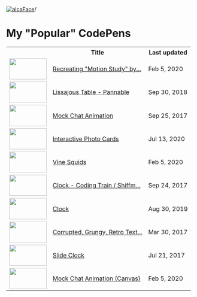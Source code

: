 [![alcaFace](https://camo.githubusercontent.com/2ee094c4af74cb0ec2e19388fccfb809837623e3/68747470733a2f2f7374617469632d63646e2e6a74766e772e6e65742f656d6f7469636f6e732f76312f3332383632362f312e30)](https://twitch.tv/Alca)/

# My "Popular" CodePens

<table>
	<tr>
		<th></th>
		<th>Title</th>
		<th>Last updated</th>
	</tr>
	<tr>
		<td><a href=https://codepen.io/Alca/pen/VByeJd rel=nofollow><img src=https://assets.codepen.io/64018/internal/screenshots/pens/VByeJd.default.png?width=100&height=56.25&quality=80 width=100 height=56.25></a></td>
		<td><a href=https://codepen.io/Alca/pen/VByeJd rel=nofollow>Recreating "Motion Study" by...</a></td>
		<td>Feb 5, 2020</td>
	</tr>
	<tr>
		<td><a href=https://codepen.io/Alca/pen/oPPbxN rel=nofollow><img src=https://assets.codepen.io/64018/internal/screenshots/pens/oPPbxN.default.png?width=100&height=56.25&quality=80 width=100 height=56.25></a></td>
		<td><a href=https://codepen.io/Alca/pen/oPPbxN rel=nofollow>Lissajous Table - Pannable</a></td>
		<td>Sep 30, 2018</td>
	</tr>
	<tr>
		<td><a href=https://codepen.io/Alca/pen/bWGMoz rel=nofollow><img src=https://assets.codepen.io/64018/internal/screenshots/pens/bWGMoz.default.png?width=100&height=56.25&quality=80 width=100 height=56.25></a></td>
		<td><a href=https://codepen.io/Alca/pen/bWGMoz rel=nofollow>Mock Chat Animation</a></td>
		<td>Sep 25, 2017</td>
	</tr>
	<tr>
		<td><a href=https://codepen.io/Alca/pen/wZXrKK rel=nofollow><img src=https://assets.codepen.io/64018/internal/screenshots/pens/wZXrKK.default.png?width=100&height=56.25&quality=80 width=100 height=56.25></a></td>
		<td><a href=https://codepen.io/Alca/pen/wZXrKK rel=nofollow>Interactive Photo Cards</a></td>
		<td>Jul 13, 2020</td>
	</tr>
	<tr>
		<td><a href=https://codepen.io/Alca/pen/qKvEmQ rel=nofollow><img src=https://assets.codepen.io/64018/internal/screenshots/pens/qKvEmQ.default.png?width=100&height=56.25&quality=80 width=100 height=56.25></a></td>
		<td><a href=https://codepen.io/Alca/pen/qKvEmQ rel=nofollow>Vine Squids</a></td>
		<td>Feb 5, 2020</td>
	</tr>
	<tr>
		<td><a href=https://codepen.io/Alca/pen/pWEROj rel=nofollow><img src=https://assets.codepen.io/64018/internal/screenshots/pens/pWEROj.default.png?width=100&height=56.25&quality=80 width=100 height=56.25></a></td>
		<td><a href=https://codepen.io/Alca/pen/pWEROj rel=nofollow>Clock - Coding Train / Shiffm...</a></td>
		<td>Sep 24, 2017</td>
	</tr>
	<tr>
		<td><a href=https://codepen.io/Alca/pen/pozevLq rel=nofollow><img src=https://assets.codepen.io/64018/internal/screenshots/pens/pozevLq.default.png?width=100&height=56.25&quality=80 width=100 height=56.25></a></td>
		<td><a href=https://codepen.io/Alca/pen/pozevLq rel=nofollow>Clock</a></td>
		<td>Aug 30, 2019</td>
	</tr>
	<tr>
		<td><a href=https://codepen.io/Alca/pen/mWBoOO rel=nofollow><img src=https://assets.codepen.io/64018/internal/screenshots/pens/mWBoOO.default.png?width=100&height=56.25&quality=80 width=100 height=56.25></a></td>
		<td><a href=https://codepen.io/Alca/pen/mWBoOO rel=nofollow>Corrupted, Grungy, Retro Text...</a></td>
		<td>Mar 30, 2017</td>
	</tr>
	<tr>
		<td><a href=https://codepen.io/Alca/pen/BZbPrE rel=nofollow><img src=https://assets.codepen.io/64018/internal/screenshots/pens/BZbPrE.default.png?width=100&height=56.25&quality=80 width=100 height=56.25></a></td>
		<td><a href=https://codepen.io/Alca/pen/BZbPrE rel=nofollow>Slide Clock</a></td>
		<td>Jul 21, 2017</td>
	</tr>
	<tr>
		<td><a href=https://codepen.io/Alca/pen/oyOyVb rel=nofollow><img src=https://assets.codepen.io/64018/internal/screenshots/pens/oyOyVb.default.png?width=100&height=56.25&quality=80 width=100 height=56.25></a></td>
		<td><a href=https://codepen.io/Alca/pen/oyOyVb rel=nofollow>Mock Chat Animation (Canvas)</a></td>
		<td>Feb 5, 2020</td>
	</tr>
</table>